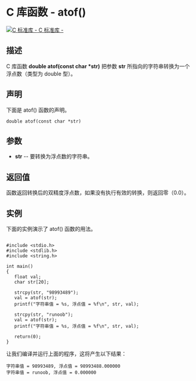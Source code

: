 # C 库函数 - atof()

[![C 标准库 - ](E:\Desktop\C\C-Function\atof.assets\up.gif) C 标准库 - ](https://www.runoob.com/cprogramming/c-standard-library-stdlib-h.html)

## 描述

C 库函数 **double atof(const char \*str)** 把参数 **str** 所指向的字符串转换为一个浮点数（类型为 double 型）。

## 声明

下面是 atof() 函数的声明。

```
double atof(const char *str)
```

## 参数

- **str** -- 要转换为浮点数的字符串。

## 返回值

函数返回转换后的双精度浮点数，如果没有执行有效的转换，则返回零（0.0）。

## 实例

下面的实例演示了 atof() 函数的用法。

```

#include <stdio.h>
#include <stdlib.h>
#include <string.h>
 
int main()
{
   float val;
   char str[20];
   
   strcpy(str, "98993489");
   val = atof(str);
   printf("字符串值 = %s, 浮点值 = %f\n", str, val);
 
   strcpy(str, "runoob");
   val = atof(str);
   printf("字符串值 = %s, 浮点值 = %f\n", str, val);
 
   return(0);
}

```

让我们编译并运行上面的程序，这将产生以下结果：

```
字符串值 = 98993489, 浮点值 = 98993488.000000
字符串值 = runoob, 浮点值 = 0.000000
```
